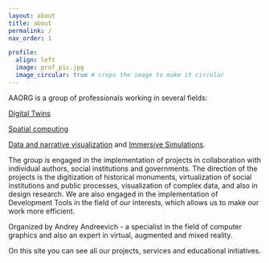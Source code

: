```yaml
---
layout: about
title: about
permalink: /
nav_order: 1

profile:
  align: left
  image: prof_pic.jpg
  image_circular: true # crops the image to make it circular
---
```


AAORG is a group of professionals working in several fields:


[Digital Twins](https://en.wikipedia.org/wiki/Digital_twin) 

[Spatial computing](https://en.wikipedia.org/wiki/Spatial_computing/)  

[Data and narrative visualization](https://en.wikipedia.org/wiki/Data_and_information_visualization) and [Immersive Simulations](https://en.wikipedia.org/wiki/Immersive_sim).


The group is engaged in the implementation of projects in collaboration with individual authors, social institutions and governments.
The direction of the projects is the digitization of historical monuments, virtualization of social institutions and public processes, visualization of complex data, and also in design research.
We are also engaged in the implementation of Development Tools in the field of our interests, which allows us to make our work more efficient.

Organized by Andrey Andreevich - a specialist in the field of computer graphics and also an expert in virtual, augmented and mixed reality.

On this site you can see all our projects, services and educational initiatives.
